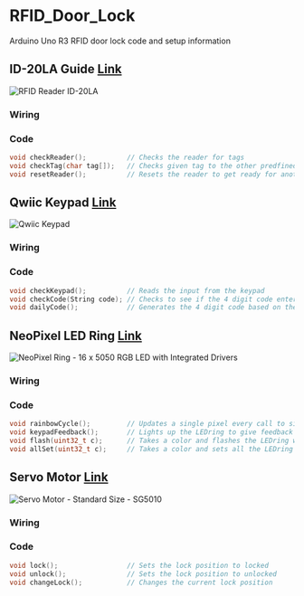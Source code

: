 # RFID_Door_Lock
Arduino Uno R3 RFID door lock code and setup information

## ID-20LA Guide [Link](https://www.sparkfun.com/products/11828)
![RFID Reader ID-20LA](https://cdn.sparkfun.com//assets/parts/8/1/8/8/11828-01.jpg)

### Wiring

### Code
```C++
void checkReader();          // Checks the reader for tags
void checkTag(char tag[]);   // Checks given tag to the other predfined valid tags
void resetReader();          // Resets the reader to get ready for another read
```

## Qwiic Keypad [Link](https://www.sparkfun.com/products/14836)
![Qwiic Keypad](https://cdn.sparkfun.com//assets/parts/1/3/1/0/6/14836-Qwiic_Keypad-01.jpg)

### Wiring

### Code
```C++
void checkKeypad();          // Reads the input from the keypad
void checkCode(String code); // Checks to see if the 4 digit code entered is correct
void dailyCode();            // Generates the 4 digit code based on the current date
```

## NeoPixel LED Ring [Link](https://www.adafruit.com/product/1463)
![NeoPixel Ring - 16 x 5050 RGB LED with Integrated Drivers](https://cdn-shop.adafruit.com/1200x900/1463-03.jpg)

### Wiring

### Code
```C++
void rainbowCycle();         // Updates a single pixel every call to simulate a spinning rainbow
void keypadFeedback();       // Lights up the LEDring to give feedback on how many digits you have entered
void flash(uint32_t c);      // Takes a color and flashes the LEDring with it 3 times
void allSet(uint32_t c);     // Takes a color and sets all the LEDring pixels to the color
```

## Servo Motor [Link](https://www.thingbits.net/products/servo-motor-standard-size-sg5010)
![Servo Motor - Standard Size - SG5010](https://d2drzakx2pq6fl.cloudfront.net/production/products/399/large/servo-motor-sg5010.jpg?1451678104)

### Wiring

### Code
```C++
void lock();                 // Sets the lock position to locked
void unlock();               // Sets the lock position to unlocked
void changeLock();           // Changes the current lock position
```
